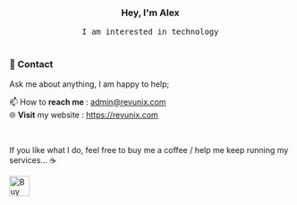 <div align="center">
  <br>
  <br>
  <h3 >Hey, I'm Alex</h3>
  <samp>I am interested in technology</samp>
  <br>
  <br>
</div>

### 💬 Contact
Ask me about anything, I am happy to help;  

📫 How to **reach me** : admin@revunix.com  
🌐 **Visit** my website : https://revunix.com

<br>

If you like what I do, feel free to buy me a coffee / help me keep running my services... ☕

<a href='https://ko-fi.com/revunix' target='_blank'><img height='36' style='border:0px;height:36px;' src='https://cdn.ko-fi.com/cdn/kofi1.png?v=3' border='0' alt='Buy Me a Coffee' /></a>
